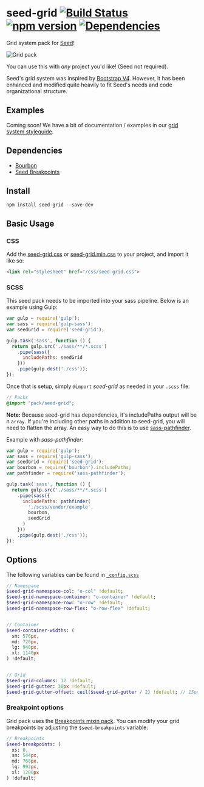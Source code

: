 # seed-grid [![Build Status](https://travis-ci.org/helpscout/seed-grid.svg?branch=master)](https://travis-ci.org/helpscout/seed-grid) [![npm version](https://badge.fury.io/js/seed-grid.svg)](https://badge.fury.io/js/seed-grid) [![Dependencies](https://david-dm.org/helpscout/seed-grid.svg)](https://david-dm.org/helpscout/seed-grid)
Grid system pack for [Seed](https://github.com/helpscout/seed)!

![Grid pack](https://raw.githubusercontent.com/helpscout/seed-grid/master/grid-pack.png)

You can use this with *any* project you'd like! (Seed not required).

Seed's grid system was inspired by [Bootstrap V4](https://github.com/twbs/bootstrap/tree/v4-dev).
However, it has been enhanced and modified quite heavily to fit Seed's needs and code organizational structure.

## Examples

Coming soon! We have a bit of documentation / examples in our [grid system styleguide](http://style.helpscout.com/framework/objects/grid/).


## Dependencies

* [Bourbon](https://github.com/thoughtbot/bourbon)
* [Seed Breakpoints](https://github.com/helpscout/seed-breakpoints)

## Install
```
npm install seed-grid --save-dev
```

## Basic Usage

### CSS
Add the [seed-grid.css](https://github.com/helpscout/seed-grid/blob/master/dist/seed-grid.css) or [seed-grid.min.css](https://github.com/helpscout/seed-grid/blob/master/dist/seed-grid.min.css) to your project, and import it like so:

```html
<link rel="stylesheet" href="/css/seed-grid.css">
```

### SCSS
This seed pack needs to be imported into your sass pipeline. Below is an example using Gulp:


```javascript
var gulp = require('gulp');
var sass = require('gulp-sass');
var seedGrid = require('seed-grid');

gulp.task('sass', function () {
  return gulp.src('./sass/**/*.scss')
    .pipe(sass({
      includePaths: seedGrid
    }))
    .pipe(gulp.dest('./css'));
});
```

Once that is setup, simply `@import` *seed-grid* as needed in your `.scss` file:

```sass
// Packs
@import "pack/seed-grid";
```

**Note:** Because seed-grid has dependencies, it's includePaths output will be n `array`. If you're including other paths in addition to seed-grid, you will need to flatten the array. An easy way to do this is to use [sass-pathfinder](https://github.com/itsjonq/sass-pathfinder).

Example with *sass-pathfinder*:

```javascript
var gulp = require('gulp');
var sass = require('gulp-sass');
var seedGrid = require('seed-grid');
var bourbon = require('bourbon').includePaths;
var pathfinder = require('sass-pathfinder');

gulp.task('sass', function () {
  return gulp.src('./sass/**/*.scss')
    .pipe(sass({
      includePaths: pathfinder(
        './scss/vendor/example',
        bourbon,
        seedGrid
      )
    }))
    .pipe(gulp.dest('./css'));
});
```

## Options

The following variables can be found in [`_config.scss`](https://github.com/helpscout/seed-grid/blob/master/scss/pack/_config.scss)

```sass
// Namespace
$seed-grid-namespace-col: "o-col" !default;
$seed-grid-namespace-container: "o-container" !default;
$seed-grid-namespace-row: "o-row" !default;
$seed-grid-namespace-row-flex: "o-row-flex" !default;


// Container
$seed-container-widths: (
  sm: 576px,
  md: 720px,
  lg: 940px,
  xl: 1140px
) !default;


// Grid
$seed-grid-columns: 12 !default;
$seed-grid-gutter: 30px !default;
$seed-grid-gutter-offset: ceil($seed-grid-gutter / 2) !default; // 15px
```

### Breakpoint options
Grid pack uses the [Breakpoints mixin pack](https://github.com/helpscout/seed-breakpoints). You can modify your grid breakpoints by adjusting the `$seed-breakpoints` variable:

```sass
// Breakpoints
$seed-breakpoints: (
  xs: 0,
  sm: 544px,
  md: 768px,
  lg: 992px,
  xl: 1200px
) !default;
```
